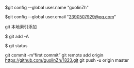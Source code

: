 <!--注册的名  -->
$git config --global user.name "guolinZh"
<!-- 注册的邮箱 -->
$git config --global user.email "2390507929@qq.com"


<!-- git初始化  一个项目初始一次
-->

<!-- ls -a 查看是否存在隐藏文件夹（蓝色的）.git  表示成功 当前文件夹下所有的文件夹 -->

git 本地索引添加


$ git add -A

$ git status


git commit -m“first commit” 
git remote add origin https://github.com/guolinZh/1823.git
 git push -u origin master